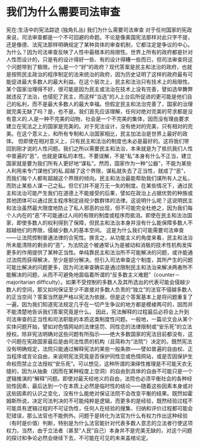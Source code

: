 # 我们为什么需要司法审查

宪在:生活中的宪法踪迹 (独角扎丛)
我们为什么需要司法审查
对于任何国家的宪政来说，司法审查都是一个不可回避的命题。不论是像美国宪法那样对此只字不提，还是像德、法宪法那样明确规定了某种具体的审查机制，它都注定是争议的中心。为什么？因为司法审查反映了人性中最根本的局限性。世界上所有的政府都是针对人性而设计的，只是有的设计得好一些、有的设计得糟一些而已，但司法审查将这个问题带到了极限。什么是一个“好”的政府？现代答案是民主和法治的政府，也就是按照民主政治的程序制定的法来统治的政府，因为历史证明了这样的政府最有可能促进最大多数人的最大利益。在这个层次上，民主和法治只有技术上的局限性。某个国家治理得不好，很可能是因为民主或法治在技术上没有完善，譬如选举舞弊就违反了法治，也侵犯了民主，而这样“当选”的人上台后所促进的更可能是他们自己的私利，而不是最大多数人的最大幸福。但假定民主和法治完善了，国家的治理就完美无缺了吗？是，也不是。我们首先应该理解，任何对绝对完美的苛求都是没有意义的.人是一种不完美的动物，社会是一个不完美的集体，因而没有理由要求建立在宪法之上的国家是完美的。对于宪法设计，没有绝对的完美，只有相对的完美。在这个意义上，和所有专制和人治国家相比，民主加法治是世界上最好的政体。
但即使在相对意义上，只有民主和法治的制度也未必是最好的。这将我们带回到刚才说的人性问题。我们之所以需要民主和法治，本来就是为了抵抗我们人性中普遍的“恶”，也就是谋私的本性。不要误解，不是“私”本身有什么不正当，建立国家就是要为我们所有人更好地“谋私”。然而，国家作为一种“公器”，不能为某些人利用来专门谋他们的私.超越了这个界限，谋私就失去了正当性，就成了“恶”，而我们每个人都有超越这个界限的倾向。民主和法治最能帮助我们谋所有人之私，而防止某些人谋一己之私。但它们并不是万无一失的制度。在某些情况下，通过民主和法治可能产生我们在道德上不能接受的后果，譬如在政治上占据优势的种族或其他团体可以通过民主程序制定歧视少数群体的法律。这说明什么呢？这说明民主和法治虽然最大限度地防止了私人邪恶的出现，但不可能完全杜绝之，因为我们每个人内在的“恶”不可能通过人间的有限的制度或程序而抵消。即使在民主和法治国家，即使多数人的权利得到了保障，但民主和法治本身并没有什么能保障多数人不超越他们的界限，侵越少数人的基本空间。
这是为什么我们可能需要司法审查——让法院控制普通法律的合宪性。换言之，从功能主义的角度来看，民主和法治所未能清除的剩余的“恶”，为法院这个被通常认为是被动和消极的技术性机构发挥更多的作用提供了某种正当性。单纯靠民主和法治所不可能解决的问题，或许能通过法院而获得解决，至少是部分解决。但引入司法审查这个制度，其所产生的问题可能比解决的问题更多，因为司法审查确实是通过限制民主和法治来解决两者所不能解决的问题，从而不可避免地面临着所谓的“反多数主义难题”（counter－majoritarian difficulty）。如果不受控制的多数人及其所选出的代表可能会侵越少数人的空间，那又如何保证至少不直接对多数人负责的“独立”的法官不侵越多数人的正当空间？答案当然是严格以宪法为依据，但是这个答案基本上是将问题重复了一遍，因为我们知道宪法规定几乎在一切产生争议的地方都是模棱两可的，因而并不能清楚地告诉我们答案究竟是什么。
因此，宪法解释的过程最后必将会上升到司法审查的正当性和司法职能的本质这类制度性问题。一般地，一篇论文会从某个实体问题开始，譬如对色情网站的法律惩罚、同性恋的法律限制或“安乐死”的立法授权。除非宪法明确对这些问题有所指示——绝大多数国家的宪法目前都没有，这个问题在宪政国家最后是由司法性质的机构（且简称为“法院”）决定的。既然宪法没有明确规定，法院只能通过解释宪法的某些一般条款——譬如普遍的自由权、正当程序或言论自由，来说明宪法究竟是否保护同性恋或色情网站，或是否因保护生命权而禁止立法授权“安乐死”。可以想见，这种所谓的演绎性推理是不可能天衣无缝的，因为从抽象（因而在某种程度上空洞）的自由到具体的自由不可能只是一个逻辑推演的“解释”问题。即使对最天经地义的自由，法院也必须平衡社会的各种经验性因素，最后达到一个在本质上必然是临时性的结论——随着这些因素本身或对这些因素的认识之变化，没有什么能绝对保证法院不会改变平衡的结果。既然如霍姆斯所说，决定司法判决的不可能纯粹是逻辑，而更多的是经验，既然经验过程不可能具有逻辑过程的不可证伪性，任何人在经验的搜集、归纳和评价过程都可能会犯错误，那么法官也不能例外。问题于是转化为法官为什么有权力作出这种经验（有时是价值）判断，特别是为什么法官能针对代表多数人意志的立法者行使这项权力。当然，由于立法者（甚至“人民”自己）本身并不是完美无缺的，对这个问题的探讨和争论必然会继续下去，不可能在可见的未来盖棺论定。